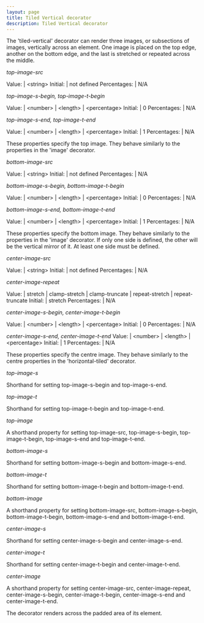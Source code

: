 ```yaml
---
layout: page
title: Tiled Vertical decorator
description: Tiled Vertical decorator
---
```


The 'tiled-vertical' decorator can render three images, or subsections of images, vertically across an element. One image is placed on the top edge, another on the bottom edge, and the last is stretched or repeated across the middle.

*top-image-src*

Value: | \<string\>
Initial: | not defined
Percentages: | N/A

*top-image-s-begin, top-image-t-begin*

Value: | \<number\> \| \<length\> \| \<percentage\>
Initial: | 0
Percentages: | N/A

*top-image-s-end, top-image-t-end*

Value: | \<number\> \| \<length\> \| \<percentage\>
Initial: | 1
Percentages: | N/A

These properties specify the top image. They behave similarly to the properties in the 'image' decorator.

*bottom-image-src*

Value: | \<string\>
Initial: | not defined
Percentages: | N/A

*bottom-image-s-begin, bottom-image-t-begin*

Value: | \<number\> \| \<length\> \| \<percentage\>
Initial: | 0
Percentages: | N/A

*bottom-image-s-end, bottom-image-t-end*

Value: | \<number\> \| \<length\> \| \<percentage\>
Initial: | 1
Percentages: | N/A

These properties specify the bottom image. They behave similarly to the properties in the 'image' decorator. If only one side is defined, the other will be the vertical mirror of it. At least one side must be defined.

*center-image-src*

Value: | \<string\>
Initial: | not defined
Percentages: | N/A

*center-image-repeat*

Value: | stretch \| clamp-stretch \| clamp-truncate \| repeat-stretch \| repeat-truncate
Initial: | stretch
Percentages: | N/A

*center-image-s-begin, center-image-t-begin*

Value: | \<number\> \| \<length\> \| \<percentage\>
Initial: | 0
Percentages: | N/A

*center-image-s-end, center-image-t-end*
Value: | \<number\> \| \<length\> \| \<percentage\>
Initial: | 1
Percentages: | N/A

These properties specify the centre image. They behave similarly to the centre properties in the 'horizontal-tiled' decorator.

*top-image-s*

Shorthand for setting top-image-s-begin and top-image-s-end.

*top-image-t*

Shorthand for setting top-image-t-begin and top-image-t-end.

*top-image*

A shorthand property for setting top-image-src, top-image-s-begin, top-image-t-begin, top-image-s-end and top-image-t-end.

*bottom-image-s*

Shorthand for setting bottom-image-s-begin and bottom-image-s-end.

*bottom-image-t*

Shorthand for setting bottom-image-t-begin and bottom-image-t-end.

*bottom-image*

A shorthand property for setting bottom-image-src, bottom-image-s-begin, bottom-image-t-begin, bottom-image-s-end and bottom-image-t-end.

*center-image-s*

Shorthand for setting center-image-s-begin and center-image-s-end.

*center-image-t*

Shorthand for setting center-image-t-begin and center-image-t-end.

*center-image*

A shorthand property for setting center-image-src, center-image-repeat, center-image-s-begin, center-image-t-begin, center-image-s-end and center-image-t-end.

The decorator renders across the padded area of its element.
